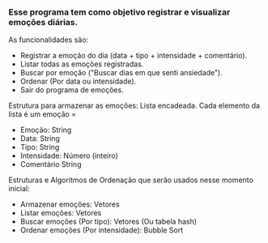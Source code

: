 ### Esse programa tem como objetivo registrar e visualizar emoções diárias.
As funcionalidades são:
- Registrar a emoção do dia (data + tipo + intensidade + comentário).
- Listar todas as emoções registradas.
- Buscar por emoção ("Buscar dias em que senti ansiedade").
- Ordenar (Por data ou intensidade).
- Sair do programa de emoções.

Estrutura para armazenar as emoções: Lista encadeada.
Cada elemento da lista é um emoção =
- Emoção: String
- Data: String
- Tipo: String
- Intensidade: Número (inteiro)
- Comentário String

Estruturas e Algoritmos de Ordenação que serão usados nesse momento inicial:
- Armazenar emoções: Vetores
- Listar emoções: Vetores
- Buscar emoções (Por tipo): Vetores (Ou tabela hash)
- Ordenar emoções (Por intensidade): Bubble Sort
